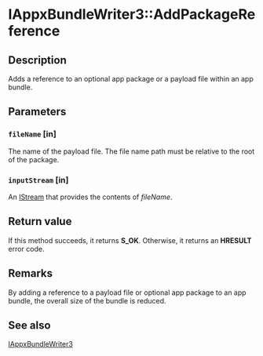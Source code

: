 # IAppxBundleWriter3::AddPackageReference

## Description

Adds a reference to an optional app package or a payload file within an app bundle.

## Parameters

### `fileName` [in]

The name of the payload file. The file name path must be relative to the root of the package.

### `inputStream` [in]

An [IStream](https://learn.microsoft.com/windows/desktop/api/objidl/nn-objidl-istream) that provides the contents of *fileName*.

## Return value

If this method succeeds, it returns **S_OK**. Otherwise, it returns an **HRESULT** error code.

## Remarks

By adding a reference to a payload file or optional app package to an app bundle, the overall size of the bundle is reduced.

## See also

[IAppxBundleWriter3](https://learn.microsoft.com/windows/desktop/api/appxpackaging/nn-appxpackaging-iappxbundlewriter3)